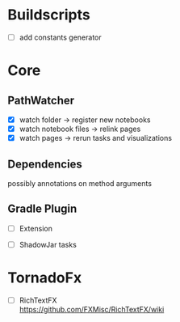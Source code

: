 # Buildscripts

- [ ] add constants generator

# Core
## PathWatcher

- [x] watch folder -> register new notebooks
- [x] watch notebook files -> relink pages
- [x] watch pages -> rerun tasks and visualizations

## Dependencies

possibly annotations on method arguments

## Gradle Plugin

- [ ] Extension
- [ ] ShadowJar tasks


# TornadoFx

- [ ] RichTextFX  
      https://github.com/FXMisc/RichTextFX/wiki